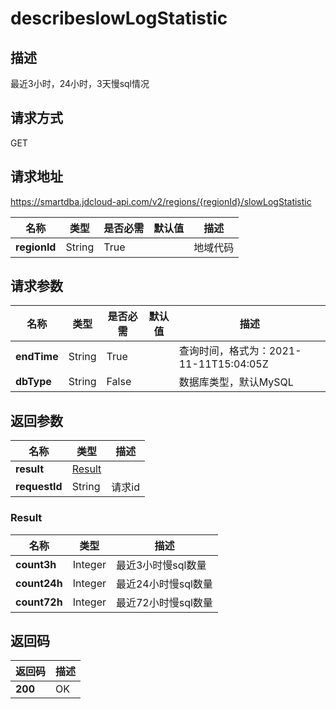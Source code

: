 # describeslowLogStatistic


## 描述
最近3小时，24小时，3天慢sql情况

## 请求方式
GET

## 请求地址
https://smartdba.jdcloud-api.com/v2/regions/{regionId}/slowLogStatistic

|名称|类型|是否必需|默认值|描述|
|---|---|---|---|---|
|**regionId**|String|True| |地域代码|

## 请求参数
|名称|类型|是否必需|默认值|描述|
|---|---|---|---|---|
|**endTime**|String|True| |查询时间，格式为：2021-11-11T15:04:05Z|
|**dbType**|String|False| |数据库类型，默认MySQL|


## 返回参数
|名称|类型|描述|
|---|---|---|
|**result**|[Result](describeslowlogstatistic#result)| |
|**requestId**|String|请求id|

### <div id="Result">Result</div>
|名称|类型|描述|
|---|---|---|
|**count3h**|Integer|最近3小时慢sql数量|
|**count24h**|Integer|最近24小时慢sql数量|
|**count72h**|Integer|最近72小时慢sql数量|

## 返回码
|返回码|描述|
|---|---|
|**200**|OK|

